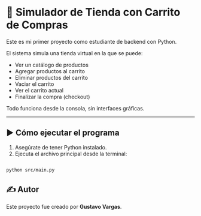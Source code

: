 # 🛒 Simulador de Tienda con Carrito de Compras

Este es mi primer proyecto como estudiante de backend con Python.

El sistema simula una tienda virtual en la que se puede:

- Ver un catálogo de productos
- Agregar productos al carrito
- Eliminar productos del carrito
- Vaciar el carrito
- Ver el carrito actual
- Finalizar la compra (checkout)

Todo funciona desde la consola, sin interfaces gráficas.

---

## ▶️ Cómo ejecutar el programa

1. Asegúrate de tener Python instalado.
2. Ejecuta el archivo principal desde la terminal:

```bash

python src/main.py
```

## ✍️ Autor
Este proyecto fue creado por **Gustavo Vargas**.
